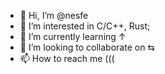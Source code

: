 - 👋 Hi, I’m @nesfe
- 👀 I’m interested in C/C++, Rust;
- 🌱 I’m currently learning ↑
- 💞️ I’m looking to collaborate on ⇆
- 📫 How to reach me (((

<!---
nesfe/nesfe is a ✨ special ✨ repository because its `README.md` (this file) appears on your GitHub profile.
You can click the Preview link to take a look at your changes.
--->
